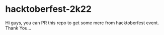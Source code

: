 # hacktoberfest-2k22
Hi guys, you can PR this repo to get some merc from hacktoberfest event. Thank You... 

